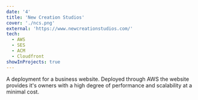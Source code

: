 ```yaml
---
date: '4'
title: 'New Creation Studios'
cover: './ncs.png'
external: 'https://www.newcreationstudios.com/'
tech:
  - AWS
  - SES
  - ACM
  - Cloudfront
showInProjects: true
---
```


A deployment for a business website. Deployed through AWS the website provides it's owners with a high degree of performance and scalability at a minimal cost.